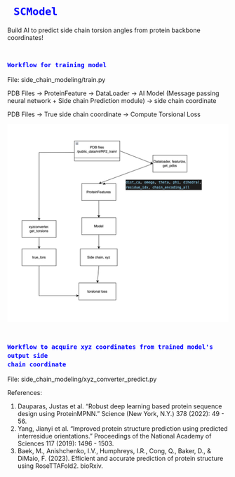 # <code style="color: blue;"> SCModel </code>
Build AI to predict side chain torsion angles from protein backbone coordinates!

### <code style="color: blue;"> Workflow for training model </code>

File: side_chain_modeling/train.py

PDB Files -> ProteinFeature -> DataLoader -> AI Model (Message passing neural network + Side chain Prediction module) -> side chain coordinate

PDB Files -> True side chain coordinate -> Compute Torsional Loss

![Alt Text](image/workflow.png)

### <code style="color: blue;"> Workflow to acquire xyz coordinates from trained model's output side chain coordinate </code>

File: side_chain_modeling/xyz_converter_predict.py



References:
1. Dauparas, Justas et al. “Robust deep learning based protein sequence design using ProteinMPNN.” Science (New York, N.Y.) 378 (2022): 49 - 56.
2. Yang, Jianyi et al. “Improved protein structure prediction using predicted interresidue orientations.” Proceedings of the National Academy of Sciences 117 (2019): 1496 - 1503.
3. Baek, M., Anishchenko, I.V., Humphreys, I.R., Cong, Q., Baker, D., & DiMaio, F. (2023). Efficient and accurate prediction of protein structure using RoseTTAFold2. bioRxiv.